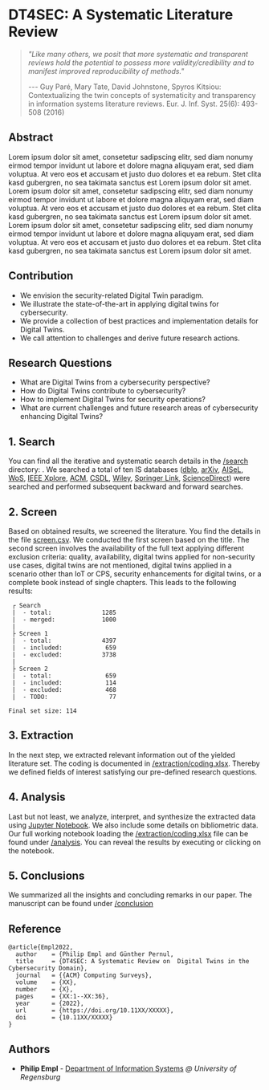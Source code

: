 # DT4SEC: A Systematic Literature Review

> *"Like many others, we posit that more systematic and transparent reviews hold
the potential to possess more validity/credibility and to manifest improved reproducibility of methods."*
>
> --- Guy Paré, Mary Tate, David Johnstone, Spyros Kitsiou: Contextualizing the twin concepts of systematicity and transparency in information systems literature reviews. Eur. J. Inf. Syst. 25(6): 493-508 (2016)

## Abstract
Lorem ipsum dolor sit amet, consetetur sadipscing elitr, sed diam nonumy eirmod tempor invidunt ut labore et dolore magna aliquyam erat, sed diam voluptua. At vero eos et accusam et justo duo dolores et ea rebum. Stet clita kasd gubergren, no sea takimata sanctus est Lorem ipsum dolor sit amet. Lorem ipsum dolor sit amet, consetetur sadipscing elitr, sed diam nonumy eirmod tempor invidunt ut labore et dolore magna aliquyam erat, sed diam voluptua. At vero eos et accusam et justo duo dolores et ea rebum. Stet clita kasd gubergren, no sea takimata sanctus est Lorem ipsum dolor sit amet. Lorem ipsum dolor sit amet, consetetur sadipscing elitr, sed diam nonumy eirmod tempor invidunt ut labore et dolore magna aliquyam erat, sed diam voluptua. At vero eos et accusam et justo duo dolores et ea rebum. Stet clita kasd gubergren, no sea takimata sanctus est Lorem ipsum dolor sit amet.

## Contribution
- We envision the security-related Digital Twin paradigm.
- We illustrate the state-of-the-art in applying digital twins for cybersecurity.
- We provide a collection of best practices and implementation details for Digital Twins.
- We call attention to challenges and derive future research actions.

## Research Questions
- What are Digital Twins from a cybersecurity perspective?
- How do Digital Twins contribute to cybersecurity?
- How to implement Digital Twins for security operations?
- What are current challenges and future research areas of cybersecurity enhancing Digital Twins?

## 1. Search
You can find all the iterative and systematic search details in the [/search](https://github.com/philipempl/DT4SEC/tree/master/search) directory: . We searched a total of ten IS databases ([dblp](https://dblp.org/), [arXiv](https://arxiv.org/), [AISeL](https://aisel.aisnet.org/), [WoS](https://www.webofscience.com), [IEEE Xplore](https://ieeexplore.ieee.org), [ACM](https://dl.acm.org/), [CSDL](https://www.computer.org/csdl/home), [Wiley](https://onlinelibrary.wiley.com/), [Springer Link](https://link.springer.com/), [ScienceDirect](https://www.sciencedirect.com/)) were searched and performed subsequent backward and forward searches. 

## 2. Screen
Based on obtained results, we screened the literature. You find the details in the file [screen.csv](https://github.com/philipempl/DT4SEC/blob/master/screen.csv). We conducted the first screen based on the title. The second screen involves the availability of the full text applying different exclusion criteria: quality, availability, digital twins applied for non-security use cases, digital twins are not mentioned, digital twins applied in a scenario other than IoT or CPS, security enhancements for digital twins, or a complete book instead of single chapters. This leads to the following results:


```
 ┌ Search
 |  - total:              1285
 |  - merged:             1000
 |
 ├ Screen 1
 |  - total:              4397
 |  - included:            659
 |  - excluded:           3738
 |
 ├ Screen 2
 |  - total:               659
 |  - included:            114
 |  - excluded:            468
 |  - TODO:                 77

Final set size: 114
```

## 3. Extraction
In the next step, we extracted relevant information out of the yielded literature set. The coding is documented in [/extraction/coding.xlsx](https://github.com/philipempl/DT4SEC/blob/master/extraction/coding.xlsx). Thereby we defined fields of interest satisfying our pre-defined research questions.

## 4. Analysis
Last but not least, we analyze, interpret, and synthesize the extracted data using [Jupyter Notebook](https://jupyter.org/). We also include some details on bibliometric data. Our full working notebook loading the  [/extraction/coding.xlsx](https://github.com/philipempl/DT4SEC/blob/master/extraction/coding.xlsx) file can be found under [/analysis](https://github.com/philipempl/DT4SEC/blob/master/analysis). You can reveal the results by executing or clicking on the notebook.

## 5. Conclusions
We summarized all the insights and concluding remarks in our paper. The manuscript can be found under [/conclusion](https://github.com/philipempl/DT4SEC/blob/master/conclusion)

## Reference
```
@article{Empl2022,
  author    = {Philip Empl and Günther Pernul,
  title     = {DT4SEC: A Systematic Review on  Digital Twins in the Cybersecurity Domain},
  journal   = {{ACM} Computing Surveys},
  volume    = {XX},
  number    = {X},
  pages     = {XX:1--XX:36},
  year      = {2022},
  url       = {https://doi.org/10.11XX/XXXXX},
  doi       = {10.11XX/XXXXX}
}
```
## Authors

-   **Philip Empl** - [Department of Information Systems](https://www.uni-regensburg.de/wirtschaftswissenschaften/wi-pernul/team/philip-empl/index.html)  *@ University of Regensburg*



